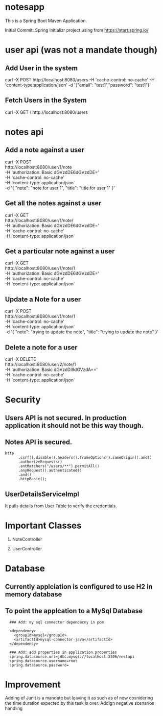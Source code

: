 # notesapp

This is a Spring Boot Maven Application.

Initial Commit: Spring Initializr project using from https://start.spring.io/

# user api (was not a mandate though)

Add User in the system
----------------------
curl -X POST http://localhost:8080/users -H 'cache-control: no-cache' -H 'content-type:application/json' -d '{"email": "test1","password": "test1"}'

Fetch Users in the System
-------------------------
curl -X GET \  http://localhost:8080/users

# notes api 

Add a note against a user
-------------------------
curl -X POST \
  http://localhost:8080/user/1/note \
  -H 'authorization: Basic dGVzdDE6dGVzdDE=' \
  -H 'cache-control: no-cache' \
  -H 'content-type: application/json' \
  -d '{
"note": "note for user 1",
"title": "title for user 1"
}'

Get all the notes against a user
--------------------------------
curl -X GET \
  http://localhost:8080/user/1/note/ \
  -H 'authorization: Basic dGVzdDE6dGVzdDE=' \
  -H 'cache-control: no-cache' \
  -H 'content-type: application/json'

Get a particular note against a user
------------------------------------
curl -X GET \
  http://localhost:8080/user/1/note/1 \
  -H 'authorization: Basic dGVzdDE6dGVzdDE=' \
  -H 'cache-control: no-cache' \
  -H 'content-type: application/json'

Update a Note for a user
------------------------
curl -X POST \
  http://localhost:8080/user/1/note/1 \
  -H 'cache-control: no-cache' \
  -H 'content-type: application/json' \
  -d '{
"note": "trying to update the note",
"title": "trying to update the note"
}'

Delete a note for a user
------------------------
curl -X DELETE \
  http://localhost:8080/user/2/note/1 \
  -H 'authorization: Basic dGVzdDI6dGVzdA==' \
  -H 'cache-control: no-cache' \
  -H 'content-type: application/json'

# Security

Users API is not secured. In production application it should not be this way though.
----------------
Notes API is secured.
----------------

~~~
http
	  .csrf().disable().headers().frameOptions().sameOrigin().and()
	  .authorizeRequests()
      .antMatchers("/users/**").permitAll()
      .anyRequest().authenticated()
      .and()
      .httpBasic();
~~~

UserDetailsServiceImpl
------------
   
   It pulls details from User Table to verify the credentials.

# Important Classes

1. NoteController

2. UserController

# Database
## Currently applciation is configured to use H2 in memory database
## To point the applcation to a MySql Database
      ### Add: my sql connector dependecny in pom
      
      <dependency>
        <groupId>mysql</groupId>
        <artifactId>mysql-connector-java</artifactId>
      </dependency>
      
      ### Add: add properties in application.properties
      spring.datasource.url=jdbc:mysql://localhost:3306/restapi
      spring.datasource.username=root
      spring.datasource.password=

# Improvement

Adding of Junit is a mandate but leaving it as such as of now cosnidering the time duration expected by this task is over.
Addign negative scenarios handling
